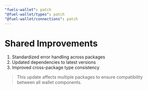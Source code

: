 ```yaml
---
"fuels-wallet": patch
"@fuel-wallet/types": patch
"@fuel-wallet/connections": patch
---
```


# Shared Improvements

1. Standardized error handling across packages
2. Updated dependencies to latest versions
3. Improved cross-package type consistency

> This update affects multiple packages to ensure compatibility
> between all wallet components.
